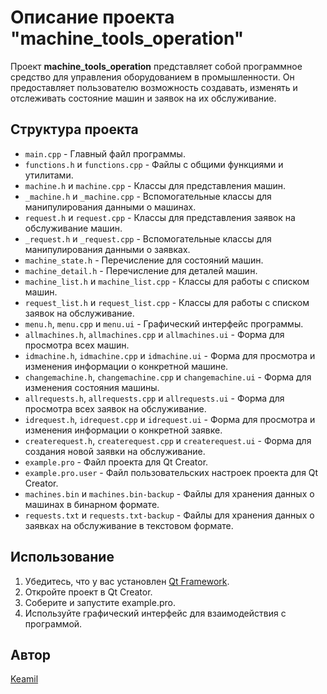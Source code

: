 # Описание проекта "machine_tools_operation"

Проект **machine_tools_operation** представляет собой программное средство для управления оборудованием в промышленности. Он предоставляет пользователю возможность создавать, изменять и отслеживать состояние машин и заявок на их обслуживание.

## Структура проекта

- `main.cpp` - Главный файл программы.
- `functions.h` и `functions.cpp` - Файлы с общими функциями и утилитами.
- `machine.h` и `machine.cpp` - Классы для представления машин.
- `_machine.h` и `_machine.cpp` - Вспомогательные классы для манипулирования данными о машинах.
- `request.h` и `request.cpp` - Классы для представления заявок на обслуживание машин.
- `_request.h` и `_request.cpp` - Вспомогательные классы для манипулирования данными о заявках.
- `machine_state.h` - Перечисление для состояний машин.
- `machine_detail.h` - Перечисление для деталей машин.
- `machine_list.h` и `machine_list.cpp` - Классы для работы с списком машин.
- `request_list.h` и `request_list.cpp` - Классы для работы с списком заявок на обслуживание.
- `menu.h`, `menu.cpp` и `menu.ui` - Графический интерфейс программы.
- `allmachines.h`, `allmachines.cpp` и `allmachines.ui` - Форма для просмотра всех машин.
- `idmachine.h`, `idmachine.cpp` и `idmachine.ui` - Форма для просмотра и изменения информации о конкретной машине.
- `changemachine.h`, `changemachine.cpp` и `changemachine.ui` - Форма для изменения состояния машины.
- `allrequests.h`, `allrequests.cpp` и `allrequests.ui` - Форма для просмотра всех заявок на обслуживание.
- `idrequest.h`, `idrequest.cpp` и `idrequest.ui` - Форма для просмотра и изменения информации о конкретной заявке.
- `createrequest.h`, `createrequest.cpp` и `createrequest.ui` - Форма для создания новой заявки на обслуживание.
- `example.pro` - Файл проекта для Qt Creator.
- `example.pro.user` - Файл пользовательских настроек проекта для Qt Creator.
- `machines.bin` и `machines.bin-backup` - Файлы для хранения данных о машинах в бинарном формате.
- `requests.txt` и `requests.txt-backup` - Файлы для хранения данных о заявках на обслуживание в текстовом формате.

## Использование

1. Убедитесь, что у вас установлен [Qt Framework](https://www.qt.io/).
2. Откройте проект в Qt Creator.
3. Соберите и запустите example.pro.
4. Используйте графический интерфейс для взаимодействия с программой.

## Автор

[Keamil](https://github.com/Raphailinc)